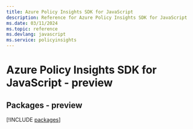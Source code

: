 ```yaml
---
title: Azure Policy Insights SDK for JavaScript
description: Reference for Azure Policy Insights SDK for JavaScript
ms.date: 03/11/2024
ms.topic: reference
ms.devlang: javascript
ms.service: policyinsights
---
```

# Azure Policy Insights SDK for JavaScript - preview
## Packages - preview
[!INCLUDE [packages](policy-insights-index.md)]